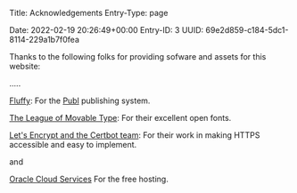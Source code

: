 Title: Acknowledgements
Entry-Type: page
        
Date: 2022-02-19 20:26:49+00:00
Entry-ID: 3
UUID: 69e2d859-c184-5dc1-8114-229a1b7f0fea

Thanks to the following folks for providing sofware and assets for this website:

.....

[Fluffy](http://beesbuzz.biz/): For the [Publ](http://publ.plaidweb.site) publishing system.

[The League of Movable Type](https://www.theleagueofmoveabletype.com/): For their excellent open fonts.

[Let's Encrypt and](https://letsencrypt.org/)[ the Certbot team](https://certbot.eff.org/): For their work in making HTTPS accessible and easy to implement.

and

[Oracle Cloud Services](https://www.oracle.com/cloud/oracle-cloud-services/) For the free hosting.
